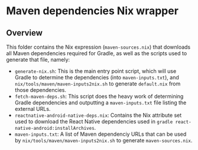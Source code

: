 # Maven dependencies Nix wrapper

## Overview

This folder contains the Nix expression (`maven-sources.nix`) that downloads all Maven dependencies required for Gradle, as well as the scripts used to generate that file, namely:

- `generate-nix.sh`: This is the main entry point script, which will use Gradle to determine the dependencies (into `maven-inputs.txt`), and `nix/tools/maven/maven-inputs2nix.sh` to generate `default.nix` from those dependencies.
- `fetch-maven-deps.sh`: This script does the heavy work of determining Gradle dependencies and outputting a `maven-inputs.txt` file listing the external URLs.
- `reactnative-android-native-deps.nix`: Contains the Nix attribute set used to download the React Native dependencies used in `gradle react-native-android:installArchives`.
- `maven-inputs.txt`: A list of Maven dependenciy URLs that can be used by `nix/tools/maven/maven-inputs2nix.sh` to generate `maven-sources.nix`.
